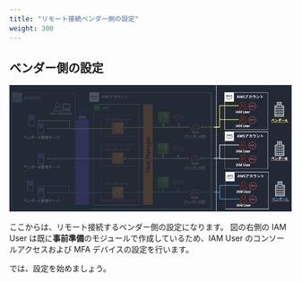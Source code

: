 ```yaml
---
title: "リモート接続ベンダー側の設定"
weight: 300
---
```

## ベンダー側の設定
![vendor-setting](/static/03_RemoteUser/vendor_setting.png)

ここからは、リモート接続するベンダー側の設定になります。
図の右側の IAM User は既に**事前準備**のモジュールで作成しているため、IAM User のコンソールアクセスおよび MFA デバイスの設定を行います。

では、設定を始めましょう。
